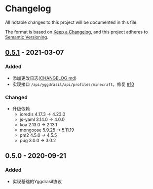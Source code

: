 # Changelog

All notable changes to this project will be documented in this file.

The format is based on [Keep a Changelog](https://keepachangelog.com/en/1.0.0/),
and this project adheres to [Semantic Versioning](https://semver.org/spec/v2.0.0.html).

## [0.5.1] - 2021-03-07
### Added
- 添加更改日志([CHANGELOG.md])
- 实现接口 `/api/yggdrasil/api/profiles/minecraft`，修复 [#10](https://github.com/GHAuth-Team/ghauth/issues/10)

### Changed
- 升级依赖
  - ioredis 4.17.3 -> 4.23.0
  - js-yaml 3.14.0 -> 4.0.0
  - koa 2.13.0 -> 2.13.1
  - mongoose 5.9.25 -> 5.11.19
  - pm2 4.5.0 -> 4.5.5
  - pug 3.0.0 -> 3.0.2

## 0.5.0 - 2020-09-21
### Added
- 实现基础的Yggdrasil协议

[CHANGELOG.md]: /CHANGELOG.md
[0.5.1]: https://github.com/GHAuth-Team/releases/tag/v0.5.1
